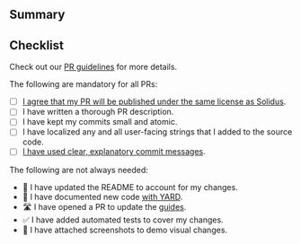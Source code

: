 ## Summary

<!--
  Please include a summary of your changes, along with any useful context.
  Your contribution will be merged under the terms of the license of the parent repository (usually a FreeBSD License).

  You're encouraged to include screenshots in case of visual changes.

  If needed, you can reference other PRs or issues here with #ISSUE-NUMBER.
  You can use GitHub-specific syntax, e.g.

  Fixes #ISSUE-NUMBER

  However, if you do not have merge permissions on the repo, issues won't be auto-closed.
-->

## Checklist

Check out our [PR guidelines](https://github.com/solidusio/.github/blob/master/CONTRIBUTING.md#pull-request-guidelines) for more details.

The following are mandatory for all PRs:

- [ ] [I agree that my PR will be published under the same license as Solidus](https://github.com/solidusio/solidus/blob/main/LICENSE.md).
- [ ] I have written a thorough PR description.
- [ ] I have kept my commits small and atomic.
- [ ] I have localized any and all user-facing strings that I added to the source code.
- [ ] [I have used clear, explanatory commit messages](https://github.com/solidusio/.github/blob/main/CONTRIBUTING.md#writing-good-commit-messages).

The following are not always needed:

- 📖 I have updated the README to account for my changes.
- 📑 I have documented new code [with YARD](https://www.rubydoc.info/gems/yard/file/docs/Tags.md).
- 🛣️ I have opened a PR to update the [guides](https://github.com/solidusio/edgeguides).
- ✅ I have added automated tests to cover my changes.
- 📸 I have attached screenshots to demo visual changes.
